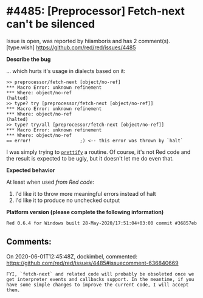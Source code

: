 
#4485: [Preprocessor] Fetch-next can't be silenced
================================================================================
Issue is open, was reported by hiiamboris and has 2 comment(s).
[type.wish]
<https://github.com/red/red/issues/4485>

**Describe the bug**

... which hurts it's usage in dialects based on it:
```
>> preprocessor/fetch-next [object/no-ref]
*** Macro Error: unknown refinement
*** Where: object/no-ref
(halted)
>> type? try [preprocessor/fetch-next [object/no-ref]]
*** Macro Error: unknown refinement
*** Where: object/no-ref
(halted)
>> type? try/all [preprocessor/fetch-next [object/no-ref]]
*** Macro Error: unknown refinement
*** Where: object/no-ref
== error!                  ;) <-- this error was thrown by `halt`
```
I was simply trying to [`prettify`](https://gitlab.com/hiiamboris/red-mezz-warehouse/-/blob/master/prettify.red) a routine. Of course, it's not Red code and the result is expected to be ugly, but it doesn't let me do even that.

**Expected behavior**

At least when used *from Red code*:
1) I'd like it to throw more meaningful errors instead of halt
2) I'd like it to produce no unchecked output

**Platform version (please complete the following information)**
```
Red 0.6.4 for Windows built 28-May-2020/17:51:04+03:00 commit #36857eb
```



Comments:
--------------------------------------------------------------------------------

On 2020-06-01T12:45:48Z, dockimbel, commented:
<https://github.com/red/red/issues/4485#issuecomment-636840669>

    FYI, `fetch-next` and related code will probably be obsoleted once we get interpreter events and callbacks support. In the meantime, if you have some simple changes to improve the current code, I will accept them.

